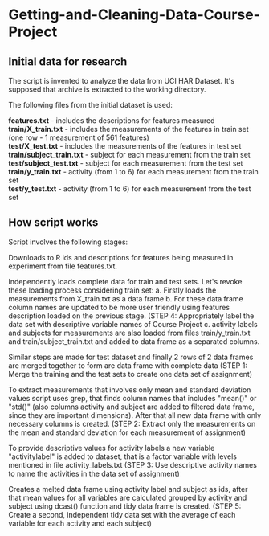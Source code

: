 # Getting-and-Cleaning-Data-Course-Project

## Initial data for research
The script is invented to analyze the data from UCI HAR Dataset. It's supposed that archive is extracted to the working directory.

The following files from the initial dataset is used:

**features.txt** - includes the descriptions for features measured <br/>
**train/X_train.txt** - includes the measurements of the features in train set (one row - 1 measurement of 561 features) <br/>
**test/X_test.txt** - includes the measurements of the features in test set <br/>
**train/subject_train.txt** - subject for each measurement from the train set <br/>
**test/subject_test.txt** - subject for each measurement from the test set <br/>
**train/y_train.txt** - activity (from 1 to 6) for each measurement from the train set <br/>
**test/y_test.txt** - activity (from 1 to 6) for each measurement from the test set <br/>

## How script works
Script involves the following stages:

Downloads to R ids and descriptions for features being measured in experiment from file features.txt.

Independently loads complete data for train and test sets. Let's revoke these loading process considering train set:
a. Firstly loads the measurements from X_train.txt as a data frame
b. For these data frame column names are updated to be more user friendly using features description loaded on the previous stage. (STEP 4: Appropriately label the data set with descriptive variable names of Course Project
c. activity labels and subjects for measurements are also loaded from files train/y_train.txt and train/subject_train.txt and added to data frame as a separated columns.

Similar steps are made for test dataset and finally 2 rows of 2 data frames are merged together to form are data frame with complete data (STEP 1: Merge the training and the test sets to create one data set of assignment)

To extract measurements that involves only mean and standard deviation values script uses grep, that finds column names that includes "mean()" or "std()" (also columns activity and subject are added to filtered data frame, since they are important dimensions). After that all new data frame with only necessary columns is created. (STEP 2: Extract only the measurements on the mean and standard deviation for each measurement of assignment)

To provide descriptive values for activity labels a new variable "activitylabel" is added to dataset, that is a factor variable with levels mentioned in file activity_labels.txt (STEP 3: Use descriptive activity names to name the activities in the data set of assignment)

Creates a melted data frame using activity label and subject as ids, after that mean values for all variables are calculated grouped by activity and subject using dcast() function and tidy data frame is created. (STEP 5: Create a second, independent tidy data set with the average of each variable for each activity and each subject)
